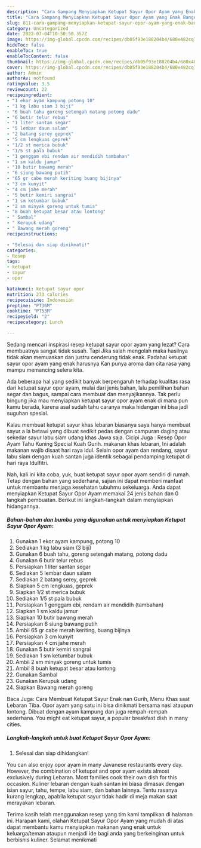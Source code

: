 ```yaml
---
description: "Cara Gampang Menyiapkan Ketupat Sayur Opor Ayam yang Enak Banget, Buat Buka Puasa}"
title: "Cara Gampang Menyiapkan Ketupat Sayur Opor Ayam yang Enak Banget, Buat Buka Puasa}"
slug: 811-cara-gampang-menyiapkan-ketupat-sayur-opor-ayam-yang-enak-banget-buat-buka-puasa
category: Uncategorized
date: 2022-07-04T10:50:50.357Z
image: https://img-global.cpcdn.com/recipes/db05f93e188204b4/680x482cq70/ketupat-sayur-opor-ayam-foto-resep-utama.jpg
hideToc: false
enableToc: true
enableTocContent: false
thumbnail: https://img-global.cpcdn.com/recipes/db05f93e188204b4/680x482cq70/ketupat-sayur-opor-ayam-foto-resep-utama.jpg
cover: https://img-global.cpcdn.com/recipes/db05f93e188204b4/680x482cq70/ketupat-sayur-opor-ayam-foto-resep-utama.jpg
author: Admin
authorAv: notfound
ratingvalue: 3.5
reviewcount: 22
recipeingredient:
- "1 ekor ayam kampung potong 10"
- "1 kg labu siam 3 biji"
- "6 buah tahu goreng setengah matang potong dadu"
- "6 butir telur rebus"
- "1 liter santan segar"
- "5 lembar daun salam"
- "2 batang serey geprek"
- "5 cm lengkuas geprek"
- "1/2 st merica bubuk"
- "1/5 st pala bubuk"
- "1 genggam ebi rendam air mendidih tambahan"
- "1 sm kaldu jamur"
- "10 butir bawang merah"
- "6 siung bawang putih"
- "65 gr cabe merah keriting buang bijinya"
- "3 cm kunyit"
- "4 cm jahe merah"
- "5 butir kemiri sangrai"
- "1 sm ketumbar bubuk"
- "2 sm minyak goreng untuk tumis"
- "8 buah ketupat besar atau lontong"
- " Sambal"
- " Kerupuk udang"
- " Bawang merah goreng"
recipeinstructions:

- "Selesai dan siap dinikmati!"
categories:
- Resep
tags:
- ketupat
- sayur
- opor

katakunci: ketupat sayur opor 
nutrition: 273 calories
recipecuisine: Indonesian
preptime: "PT36M"
cooktime: "PT53M"
recipeyield: "2"
recipecategory: Lunch

---
```



Sedang mencari inspirasi resep ketupat sayur opor ayam yang lezat? Cara membuatnya sangat tidak susah. Tapi Jika salah mengolah maka hasilnya tidak akan memuaskan dan justru cenderung tidak enak. Padahal ketupat sayur opor ayam yang enak harusnya Kan punya aroma dan cita rasa yang mampu memancing selera kita.


Ada beberapa hal yang sedikit banyak berpengaruh terhadap kualitas rasa dari ketupat sayur opor ayam, mulai dari jenis bahan, lalu pemilihan bahan segar dan bagus, sampai cara membuat dan menyajikannya. Tak perlu bingung jika mau menyiapkan ketupat sayur opor ayam enak di mana pun kamu berada, karena asal sudah tahu caranya maka hidangan ini bisa jadi suguhan spesial.

Kalau membuat ketupat sayur khas lebaran biasanya saya hanya membuat sayur a la betawi yang dibuat sedikit pedas dengan campuran daging atau sekedar sayur labu siam udang khas Jawa saja. Cicipi Juga : Resep Opor Ayam Tahu Kuning Special Kuah Gurih. makanan khas lebaran, Ini adalah makanan wajib disaat hari raya idul. Selain opor ayam dan rendang, sayur labu siam dengan kuah santan juga identik sebagai pendamping ketupat di hari raya Idulfitri.


Nah, kali ini kita coba, yuk, buat ketupat sayur opor ayam sendiri di rumah. Tetap dengan bahan yang sederhana, sajian ini dapat memberi manfaat untuk membantu menjaga kesehatan tubuhmu sekeluarga. Anda dapat menyiapkan Ketupat Sayur Opor Ayam memakai 24 jenis bahan dan 0 langkah pembuatan. Berikut ini langkah-langkah dalam menyiapkan hidangannya.

<!--inarticleads1-->

##### Bahan-bahan dan bumbu yang digunakan untuk menyiapkan Ketupat Sayur Opor Ayam:

1. Gunakan 1 ekor ayam kampung, potong 10
1. Sediakan 1 kg labu siam (3 biji)
1. Gunakan 6 buah tahu, goreng setengah matang, potong dadu
1. Gunakan 6 butir telur rebus
1. Persiapkan 1 liter santan segar
1. Sediakan 5 lembar daun salam
1. Sediakan 2 batang serey, geprek
1. Siapkan 5 cm lengkuas, geprek
1. Siapkan 1/2 st merica bubuk
1. Sediakan 1/5 st pala bubuk
1. Persiapkan 1 genggam ebi, rendam air mendidih (tambahan)
1. Siapkan 1 sm kaldu jamur
1. Siapkan 10 butir bawang merah
1. Persiapkan 6 siung bawang putih
1. Ambil 65 gr cabe merah keriting, buang bijinya
1. Persiapkan 3 cm kunyit
1. Persiapkan 4 cm jahe merah
1. Gunakan 5 butir kemiri sangrai
1. Sediakan 1 sm ketumbar bubuk
1. Ambil 2 sm minyak goreng untuk tumis
1. Ambil 8 buah ketupat besar atau lontong
1. Gunakan  Sambal
1. Gunakan  Kerupuk udang
1. Siapkan  Bawang merah goreng


Baca Juga: Cara Membuat Ketupat Sayur Enak nan Gurih, Menu Khas saat Lebaran Tiba. Opor ayam yang satu ini bisa dinikmati bersama nasi ataupun lontong. Dibuat dengan ayam kampung dan juga rempah-rempah sederhana. You might eat ketupat sayur, a popular breakfast dish in many cities. 

<!--inarticleads2-->

##### Langkah-langkah untuk buat Ketupat Sayur Opor Ayam:


1. Selesai dan siap dihidangkan!

You can also enjoy opor ayam in many Javanese restaurants every day. However, the combination of ketupat and opor ayam exists almost exclusively during Lebaran. Most families cook their own dish for this occasion. Kuliner lebaran dengan kuah santan ini biasa dimasak dengan isian sayur, tahu, tempe, labu siam, dan bahan lainnya. Tentu rasanya kurang lengkap, apabila ketupat sayur tidak hadir di meja makan saat merayakan lebaran. 

Terima kasih telah menggunakan resep yang tim kami tampilkan di halaman ini. Harapan kami, olahan Ketupat Sayur Opor Ayam yang mudah di atas dapat membantu kamu menyiapkan makanan yang enak untuk keluarga/teman ataupun menjadi ide bagi anda yang berkeinginan untuk berbisnis kuliner. Selamat menikmati
